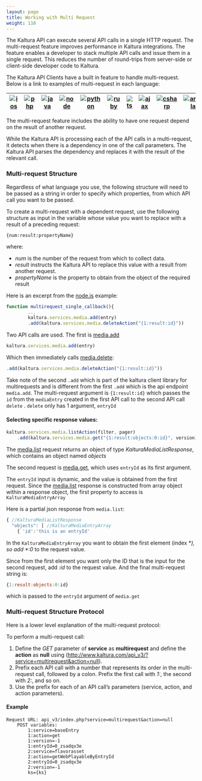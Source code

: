 ```yaml
---
layout: page
title: Working with Multi Request
weight: 110
---
```


The Kaltura API can execute several API calls in a single HTTP request. The multi-request feature improves performance in Kaltura integrations. The feature enables a developer to stack multiple API calls and issue them in a single request. This reduces the number of round-trips from server-side or client-side developer code to Kaltura.

The Kaltura API Clients have a built in feature to handle multi-request. Below is a link to examples of multi-request in each language:

| [![ios](/assets/images/clientlangs/ios.png)](https://github.com/kaltura/KalturaGeneratedAPIClientsSwift/blob/master/Example/Tests/MultirequestTest.swift) | [![php](/assets/images/clientlangs/php.png)](https://github.com/kaltura/KalturaGeneratedAPIClientsPHP/blob/master/TestCode/TestMain.php#L105) | [![java](/assets/images/clientlangs/java.png)](https://github.com/kaltura/KalturaGeneratedAPIClientsJava/blob/master/src/test/java/com/kaltura/client/test/MultiRequestTest.java) | [![node](/assets/images/clientlangs/node.png)](https://github.com/kaltura/KalturaGeneratedAPIClientsNodeJS/blob/master/example.js#L234) | [![python](/assets/images/clientlangs/python.png)](https://github.com/kaltura/KalturaGeneratedAPIClientsPython/blob/master/KalturaClient/tests/test_functional.py#L222) | [![ruby](/assets/images/clientlangs/ruby.png)](https://github.com/kaltura/KalturaGeneratedAPIClientsRuby/blob/master/test/media_service_test.rb#L145) | [![ts](/assets/images/clientlangs/ts.png)](https://github.com/kaltura/KalturaGeneratedAPIClientsTypescript/blob/master/src/tests/kaltura-multi-request.spec.ts) | [![ajax](/assets/images/clientlangs/ajax.png)](https://github.com/kaltura/KalturaGeneratedAPIClientsAJAX/blob/master/test/multi-request.test.js) | [![csharp](/assets/images/clientlangs/csharp.png)](https://github.com/kaltura/KalturaGeneratedAPIClientsCsharp/blob/master/KalturaClientTester/ClientTester.cs#L446) | [![angular](/assets/images/clientlangs/angular.png)](https://github.com/kaltura/KalturaGeneratedAPIClientsAngular/blob/master/projects/kaltura-ngx-client/src/tests/kaltura-multi-request.spec.ts) |
| ------------------------------------------------------------ | ------------------------------------------------------------ | ------------------------------------------------------------ | ------------------------------------------------------------ | ------------------------------------------------------------ | ------------------------------------------------------------ | ------------------------------------------------------------ | ------------------------------------------------------------ | ------------------------------------------------------------ | ------------------------------------------------------------ |

The multi-request feature includes the ability to have one request depend on the result of another request.

While the Kaltura API is processing each of the API calls in a multi-request, it detects when there is a dependency in one of the call parameters. The Kaltura API parses the dependency and replaces it with the result of the relevant call.

### Multi-request Structure

Regardless of what language you use, the following structure will need to be passed as a string in order to specify which properties, from which API call you want to be passed. 

To create a multi-request with a dependent request, use the following structure as input in the variable whose value you want to replace with a result of a preceding request:

```
{num:result:propertyName}
```

where:

- *num* is the number of the request from which to collect data.
- *result* instructs the Kaltura API to replace this value with a result from another request.
- *propertyName* is the property to obtain from the object of the required result

Here is an excerpt from the [node.js](https://github.com/kaltura/KalturaGeneratedAPIClientsNodeJS/blob/master/example.js#L115) example:

```javascript
function multirequest_single_callback(){
		...
		kaltura.services.media.add(entry)
		.add(kaltura.services.media.deleteAction("{1:result:id}"))
```

Two API calls are used. The first is [media.add](/console/service/media/action/add)

```javascript
kaltura.services.media.add(entry)
```

Which then immediately calls [media.delete](/console/service/media/action/delete):

```javascript
.add(kaltura.services.media.deleteAction("{1:result:id}"))
```

Take note of the second `.add` which is part of the kaltura client library for multirequests and is different from the first `.add` which is the api endpoint `media.add`.  The multi-request argument is `{1:result:id}` which passes the `id` from the `mediaEntry` created in the first API call to the second API call `delete` . `delete` only has 1 argument, `entryId`

#### Selecting specific response values:

```javascript
kaltura.services.media.listAction(filter, pager)
    .add(kaltura.services.media.get("{1:result:objects:0:id}", version)
```

The [media.list](/console/service/media/action/list) request returns an object of type *KalturaMediaListResponse*, which contains an object named *objects* 

The second request is [media.get](/console/service/media/action/get), which uses `entryId` as its first argument.

The `entryId` input is dynamic, and the value is obtained from the first request. Since the [media.list](/console/service/media/action/list) response is constructed from array object within a response object, the first property to access is `KalturaMediaEntryArray`

Here is a partial json response from `media.list`:

```javascript
{ //KalturaMediaListResponse
  "objects": [ //KalturaMediaEntryArray
    { 'id':'this is an entryId'
```

In the `KalturaMediaEntryArray` you want to obtain the first element (index **), so add  \*:0* to the request value.

Since from the first element you want only the ID that is the input for the second request, add *:id* to the request value. And the final multi-request string is:

```javascript
{1:result:objects:0:id}
```

which is passed to the `entryId` argument of `media.get` 

### Multi-request Structure Protocol

Here is a lower level explanation of the multi-request protocol:

To perform a multi-request call:

1. Define the *GET* parameter of **service** as **multirequest** and define the **action** as **null** using (http://www.kaltura.com/api_v3/?service=multirequest&action=null).
2. Prefix each API call with a number that represents its order in the multi-request call, followed by a colon. Prefix the first call with *1:*, the second with *2:*, and so on.
3. Use the prefix for each of an API call’s parameters (service, action, and action parameters).

#### Example

```
Request URL: api_v3/index.php?service=multirequest&action=null
	POST variables:
		1:service=baseEntry
		1:action=get
		1:version=-1
		1:entryId=0_zsadqv3e
		2:service=flavorasset
		2:action=getWebPlayableByEntryId
		2:entryId=0_zsadqv3e
		2:version=-1
		ks={ks}
```

### 

